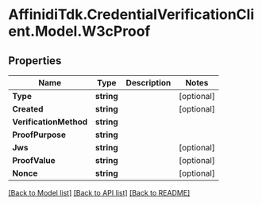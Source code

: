 # AffinidiTdk.CredentialVerificationClient.Model.W3cProof

## Properties

Name | Type | Description | Notes
------------ | ------------- | ------------- | -------------
**Type** | **string** |  | [optional] 
**Created** | **string** |  | [optional] 
**VerificationMethod** | **string** |  | 
**ProofPurpose** | **string** |  | 
**Jws** | **string** |  | [optional] 
**ProofValue** | **string** |  | [optional] 
**Nonce** | **string** |  | [optional] 

[[Back to Model list]](../README.md#documentation-for-models) [[Back to API list]](../README.md#documentation-for-api-endpoints) [[Back to README]](../README.md)


